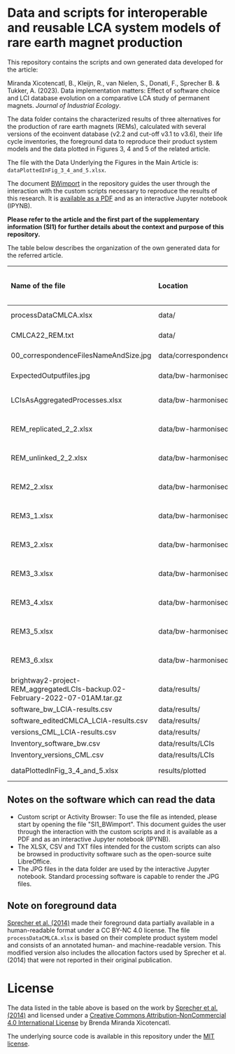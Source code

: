 # Data and scripts for interoperable and reusable LCA system models of rare earth magnet production

This repository contains the scripts and own generated data developed for the article:

Miranda Xicotencatl, B., Kleijn, R., van Nielen, S., Donati, F., Sprecher B. & Tukker, A. (2023). Data implementation matters: Effect of software choice and LCI database evolution on a comparative LCA study of permanent magnets. *Journal of Industrial Ecology*.

The data folder contains the characterized results of three alternatives for the production of rare earth magnets (REMs), calculated with several versions of the ecoinvent database (v2.2 and cut-off v3.1 to v3.6), their life cycle inventories, the foreground data to reproduce their product system models and the data plotted in Figures 3, 4 and 5 of the related article.

The file with the Data Underlying the Figures in the Main Article is: `dataPlottedInFig_3_4_and_5.xlsx`.

The document [BWimport](BWimport.ipynb) in the repository guides the user through the interaction with the custom scripts necessary to reproduce the results of this research. It is [available as a PDF](SI1_BWimport.pdf) and as an interactive Jupyter notebook (IPYNB).

**Please refer to the article and the first part of the supplementary information (SI1) for further details about the context and purpose of this repository.**

The table below describes the organization of the own generated data for the referred article.

|**Name of the file**|**Location**|**File format**|**Software which can read the data**|
|:----|:----|:----|:----|
|processDataCMLCA.xlsx|data/|XLSX|custom script|
|CMLCA22_REM.txt|data/|TXT|custom script|
|00_correspondenceFilesNameAndSize.jpg|data/correspondenceFiles|JPG|custom script|
|ExpectedOutputfiles.jpg|data/bw-harmonised/|JPG|custom script|
|LCIsAsAggregatedProcesses.xlsx|data/bw-harmonised/|XLSX|custom script and brightway2|
|REM_replicated_2_2.xlsx|data/bw-harmonised/|XLSX|custom script and brightway2|
|REM_unlinked_2_2.xlsx|data/bw-harmonised/|XLSX|custom script and brightway2|
|REM2_2.xlsx|data/bw-harmonised/|XLSX|custom script and brightway2|
|REM3_1.xlsx|data/bw-harmonised/|XLSX|custom script and brightway2|
|REM3_2.xlsx|data/bw-harmonised/|XLSX|custom script and brightway2|
|REM3_3.xlsx|data/bw-harmonised/|XLSX|custom script and brightway2|
|REM3_4.xlsx|data/bw-harmonised/|XLSX|custom script and brightway2|
|REM3_5.xlsx|data/bw-harmonised/|XLSX|custom script and brightway2|
|REM3_6.xlsx|data/bw-harmonised/|XLSX|custom script and brightway2|
|brightway2-project-REM_aggregatedLCIs-backup.02-February-2022-07-01AM.tar.gz|data/results/|GZ|custom script and brightway2|
|software_bw_LCIA-results.csv|data/results/|CSV|text editor|
|software_editedCMLCA_LCIA-results.csv|data/results/|CSV|text editor|
|versions_CML_LCIA-results.csv|data/results/|CSV|text editor|
|Inventory_software_bw.csv|data/results/LCIs|CSV|text editor|
|Inventory_versions_CML.csv|data/results/LCIs|CSV|text editor|
|dataPlottedInFig_3_4_and_5.xlsx|results/plotted|XLSX| Excel or LibreOffice|

## Notes on the software which can read the data

* Custom script or Activity Browser: To use the file as intended, please start by opening  the file "SI1_BWimport". This document guides the user through the interaction with the custom scripts and it is available as a PDF and as an interactive Jupyter notebook (IPYNB).
* The XLSX, CSV and TXT files intended for the custom scripts can also be browsed in productivity software such as the open-source suite LibreOffice.
* The JPG files in the data folder are used by the interactive Jupyter notebook. Standard processing software is capable to render the JPG files.

## Note on foreground data

[Sprecher et al. (2014)](https://dx.doi.org/10.1021/es404596q) made their foreground data partially available in a human-readable format under a CC BY-NC 4.0 license. The file `processDataCMLCA.xlsx` is based on their complete product system model and consists of an annotated human- and machine-readable version. This modified version also includes the allocation factors used by Sprecher et al. (2014) that were not reported in their original publication.

# License

The data listed in the table above is based on the work by [Sprecher et al. (2014)](https://dx.doi.org/10.1021/es404596q) and licensed under a [Creative Commons Attribution-NonCommercial 4.0 International License](https://creativecommons.org/licenses/by-nc/4.0/) by Brenda Miranda Xicotencatl.

The underlying source code is available in this repository under the [MIT license](LICENSE).
